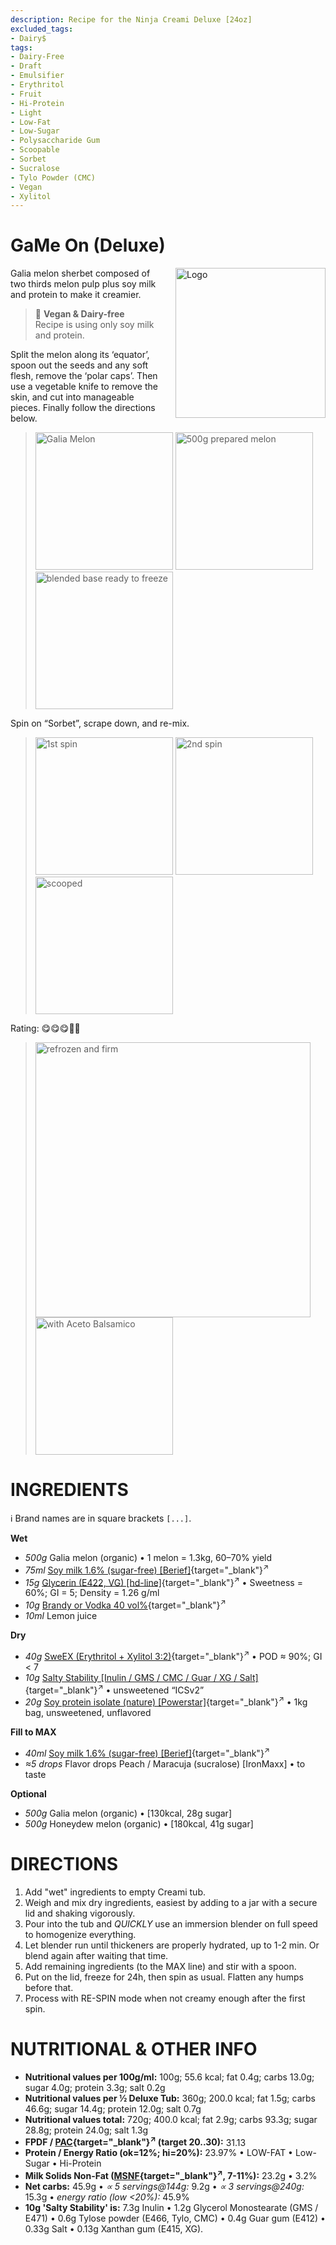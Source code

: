 ```yaml
---
description: Recipe for the Ninja Creami Deluxe [24oz]
excluded_tags:
- Dairy$
tags:
- Dairy-Free
- Draft
- Emulsifier
- Erythritol
- Fruit
- Hi-Protein
- Light
- Low-Fat
- Low-Sugar
- Polysaccharide Gum
- Scoopable
- Sorbet
- Sucralose
- Tylo Powder (CMC)
- Vegan
- Xylitol
---
```

# GaMe On (Deluxe)
<img style="float: right; margin-left: 1.5em;" width=240 alt="Logo" src="logo-galia-melon.webp" />

Galia melon sherbet composed of two thirds melon pulp plus soy milk and protein to make it creamier.

> 🌿 **Vegan & Dairy-free**<br />Recipe is using only soy milk and protein.

Split the melon along its ‘equator’, spoon out the seeds and any soft flesh, remove the ‘polar caps’.
Then use a vegetable knife to remove the skin, and cut into manageable pieces.
Finally follow the directions below.<br clear=all />

> <img width=220 alt="Galia Melon" src="Galia_melon_2025-07-11_1.jpg" class="zoomable" />
> <img width=220 alt="500g prepared melon" src="Galia_melon_2025-07-13_1.jpg" class="zoomable" />
> <img width=220 alt="blended base ready to freeze" src="Galia_melon_2025-07-13_2.jpg" class="zoomable" />

Spin on “Sorbet”, scrape down, and re-mix.

> <img width=220 alt="1st spin" src="Galia_melon_2025-07-14_1.jpg" class="zoomable" />
> <img width=220 alt="2nd spin" src="Galia_melon_2025-07-14_2.jpg" class="zoomable" />
> <img width=220 alt="scooped" src="Galia_melon_2025-07-14_3.jpg" class="zoomable" />

Rating: 😋😋😋🍈🍈

> <img width=440 alt="refrozen and firm" src="Galia_melon_2025-07-14_4.jpg" class="zoomable" />
> <img width=220 alt="with Aceto Balsamico" src="Galia_melon_2025-07-16_1.jpg" class="zoomable" />

# INGREDIENTS

ℹ️ Brand names are in square brackets `[...]`.

**Wet**

  - _500g_ Galia melon (organic) • 1 melon = 1.3kg, 60–70% yield
  - _75ml_ [Soy milk 1.6% (sugar-free) \[Berief\]](/ice-creamery/info/ingredients/#soy-milk){target="_blank"}<sup>↗</sup>
  - _15g_ [Glycerin (E422, VG) \[hd-line\]](/ice-creamery/info/ingredients/#vegetable-glycerin-glycerol-vg-e422){target="_blank"}<sup>↗</sup> • Sweetness = 60%; GI = 5; Density = 1.26 g/ml
  - _10g_ [Brandy or Vodka 40 vol%](/ice-creamery/info/ingredients/#alcohol-ethanol){target="_blank"}<sup>↗</sup>
  - _10ml_ Lemon juice

**Dry**

  - _40g_ [SweEX (Erythritol + Xylitol 3:2)](/ice-creamery/info/ingredients/#sweex-erythritol-xylitol-blend){target="_blank"}<sup>↗</sup> • POD ≈ 90%; GI < 7
  - _10g_ [Salty Stability \[Inulin / GMS / CMC / Guar / XG / Salt\]](/ice-creamery/S/Salty%20Stability/){target="_blank"}<sup>↗</sup> • unsweetened “ICSv2”
  - _20g_ [Soy protein isolate (nature) \[Powerstar\]](/ice-creamery/info/ingredients/#soy-protein-isolate){target="_blank"}<sup>↗</sup> • 1kg bag, unsweetened, unflavored

**Fill to MAX**

  - _40ml_ [Soy milk 1.6% (sugar-free) \[Berief\]](/ice-creamery/info/ingredients/#soy-milk){target="_blank"}<sup>↗</sup>
  - _≈5 drops_ Flavor drops Peach / Maracuja (sucralose) [IronMaxx] • to taste

**Optional**

  - _500g_ Galia melon (organic) • [130kcal, 28g sugar]
  - _500g_ Honeydew melon (organic) • [180kcal, 41g sugar]

# DIRECTIONS

 1. Add "wet" ingredients to empty Creami tub.
 1. Weigh and mix dry ingredients, easiest by adding to a jar with a secure lid and shaking vigorously.
 1. Pour into the tub and *QUICKLY* use an immersion blender on full speed to homogenize everything.
 1. Let blender run until thickeners are properly hydrated, up to 1-2 min. Or blend again after waiting that time.
 1. Add remaining ingredients (to the MAX line) and stir with a spoon.
 1. Put on the lid, freeze for 24h, then spin as usual. Flatten any humps before that.
 1. Process with RE-SPIN mode when not creamy enough after the first spin.

# NUTRITIONAL & OTHER INFO
- **Nutritional values per 100g/ml:** 100g; 55.6 kcal; fat 0.4g; carbs 13.0g; sugar 4.0g; protein 3.3g; salt 0.2g
- **Nutritional values per ½ Deluxe Tub:** 360g; 200.0 kcal; fat 1.5g; carbs 46.6g; sugar 14.4g; protein 12.0g; salt 0.7g
- **Nutritional values total:** 720g; 400.0 kcal; fat 2.9g; carbs 93.3g; sugar 28.8g; protein 24.0g; salt 1.3g
- **FPDF / [PAC](/ice-creamery/info/glossary/#potere-anti-congelante-pac){target="_blank"}<sup>↗</sup> (target 20..30):** 31.13
- **Protein / Energy Ratio (ok=12%; hi=20%):** 23.97% • LOW-FAT • Low-Sugar • Hi-Protein
- **Milk Solids Non-Fat ([MSNF](/ice-creamery/info/glossary/#milk-solids-not-fat-msnf){target="_blank"}<sup>↗</sup>, 7-11%):** 23.2g • 3.2%
- **Net carbs:** 45.9g • *∝ 5 servings@144g:* 9.2g • *∝ 3 servings@240g:* 15.3g • *energy ratio (low <20%):* 45.9%
- **10g 'Salty Stability' is:** 7.3g Inulin • 1.2g Glycerol Monostearate (GMS / E471) • 0.6g Tylose powder (E466, Tylo, CMC) • 0.4g Guar gum (E412) • 0.33g Salt • 0.13g Xanthan gum (E415, XG).
